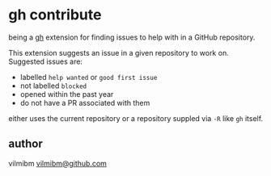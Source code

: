 # gh contribute

being a [gh](https://github.com/cli/cli) extension for finding issues to help with in a GitHub repository.

This extension suggests an issue in a given repository to work on. Suggested issues are:

- labelled `help wanted` or `good first issue`
- not labelled `blocked`
- opened within the past year
- do not have a PR associated with them

either uses the current repository or a repository suppled via `-R` like `gh` itself.

## author

vilmibm <vilmibm@github.com>
